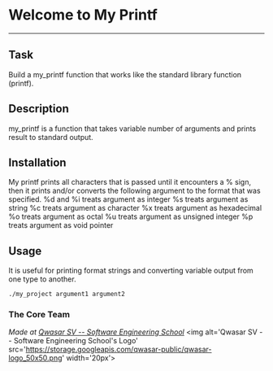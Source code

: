 # Welcome to My Printf
***

## Task
Build a my_printf function that works like the standard library function (printf).

## Description
my_printf is a function that takes variable number of arguments and prints result to standard output.

## Installation
My printf prints all characters that is passed until it encounters a % sign,
then it prints and/or converts the following argument to the format that was specified.
%d and %i treats argument as integer
%s treats argument as string
%c treats argument as character
%x treats argument as hexadecimal
%o treats argument as octal
%u treats argument as unsigned integer
%p treats argument as void pointer

## Usage
It is useful for printing format strings and converting variable output from one type to another.
```
./my_project argument1 argument2
```

### The Core Team


<span><i>Made at <a href='https://qwasar.io'>Qwasar SV -- Software Engineering School</a></i></span>
<span><img alt='Qwasar SV -- Software Engineering School's Logo' src='https://storage.googleapis.com/qwasar-public/qwasar-logo_50x50.png' width='20px'></span>
